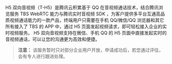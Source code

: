 H5 双向音视频（T-H5）是腾讯云积累基于 QQ 在音视频通话技术，结合腾讯浏览服务 TBS WebRTC 能力与腾讯实时音视频 SDK ，为客户提供多平台互通高品质视频通话能力的一款产品，终端用户只需要在手机 QQ/微信/QQ 浏览器和其它所有接入了 TBS 的 APP 中，通过 H5 页面发起视频请求，即可轻松接入企业的实时视频服务。
H5 双向音视频支持在微信、手机 QQ 的 H5 页面中直接发起实时的音视频通话，可以让您的沟通更为高效和便捷。 
>**注意：**
>该服务暂时只对部分企业用户开放，申请成功后，若您通过评估，会有专人进行跟进处理。

